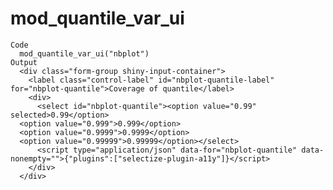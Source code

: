 # mod_quantile_var_ui

    Code
      mod_quantile_var_ui("nbplot")
    Output
      <div class="form-group shiny-input-container">
        <label class="control-label" id="nbplot-quantile-label" for="nbplot-quantile">Coverage of quantile</label>
        <div>
          <select id="nbplot-quantile"><option value="0.99" selected>0.99</option>
      <option value="0.999">0.999</option>
      <option value="0.9999">0.9999</option>
      <option value="0.99999">0.99999</option></select>
          <script type="application/json" data-for="nbplot-quantile" data-nonempty="">{"plugins":["selectize-plugin-a11y"]}</script>
        </div>
      </div>

